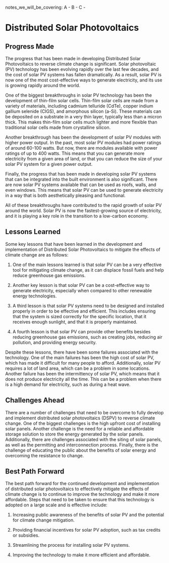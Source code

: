 notes_we_will_be_covering:
A -
B -
C -

# Distributed Solar Photovoltaics

## Progress Made

The progress that has been made in developing Distributed Solar Photovoltaics to reverse climate change is significant. Solar photovoltaic (PV) technology has been evolving rapidly over the last few decades, and the cost of solar PV systems has fallen dramatically. As a result, solar PV is now one of the most cost-effective ways to generate electricity, and its use is growing rapidly around the world.

One of the biggest breakthroughs in solar PV technology has been the development of thin-film solar cells. Thin-film solar cells are made from a variety of materials, including cadmium telluride (CdTe), copper indium gallium selenide (CIGS), and amorphous silicon (a-Si). These materials can be deposited on a substrate in a very thin layer, typically less than a micron thick. This makes thin-film solar cells much lighter and more flexible than traditional solar cells made from crystalline silicon.

Another breakthrough has been the development of solar PV modules with higher power output. In the past, most solar PV modules had power ratings of around 60-100 watts. But now, there are modules available with power ratings of up to 400 watts. This means that you can generate more electricity from a given area of land, or that you can reduce the size of your solar PV system for a given power output.

Finally, the progress that has been made in developing solar PV systems that can be integrated into the built environment is also significant. There are now solar PV systems available that can be used as roofs, walls, and even windows. This means that solar PV can be used to generate electricity in a way that is both aesthetically pleasing and functional.

All of these breakthroughs have contributed to the rapid growth of solar PV around the world. Solar PV is now the fastest-growing source of electricity, and it is playing a key role in the transition to a low-carbon economy.

## Lessons Learned

Some key lessons that have been learned in the development and implementation of Distributed Solar Photovoltaics to mitigate the effects of climate change are as follows:

1. One of the main lessons learned is that solar PV can be a very effective tool for mitigating climate change, as it can displace fossil fuels and help reduce greenhouse gas emissions.

2. Another key lesson is that solar PV can be a cost-effective way to generate electricity, especially when compared to other renewable energy technologies.

3. A third lesson is that solar PV systems need to be designed and installed properly in order to be effective and efficient. This includes ensuring that the system is sized correctly for the specific location, that it receives enough sunlight, and that it is properly maintained.

4. A fourth lesson is that solar PV can provide other benefits besides reducing greenhouse gas emissions, such as creating jobs, reducing air pollution, and providing energy security.

Despite these lessons, there have been some failures associated with the technology. One of the main failures has been the high cost of solar PV, which has made it difficult for many people to afford. Additionally, solar PV requires a lot of land area, which can be a problem in some locations. Another failure has been the intermittency of solar PV, which means that it does not produce electricity all the time. This can be a problem when there is a high demand for electricity, such as during a heat wave.

## Challenges Ahead

There are a number of challenges that need to be overcome to fully develop and implement distributed solar photovoltaics (DSPV) to reverse climate change. One of the biggest challenges is the high upfront cost of installing solar panels. Another challenge is the need for a reliable and affordable storage solution to store the energy generated by the solar panels. Additionally, there are challenges associated with the siting of solar panels, as well as the permitting and interconnection process. Finally, there is the challenge of educating the public about the benefits of solar energy and overcoming the resistance to change.

## Best Path Forward

The best path forward for the continued development and implementation of distributed solar photovoltaics to effectively mitigate the effects of climate change is to continue to improve the technology and make it more affordable. Steps that need to be taken to ensure that this technology is adopted on a large scale and is effective include:

1. Increasing public awareness of the benefits of solar PV and the potential for climate change mitigation.

2. Providing financial incentives for solar PV adoption, such as tax credits or subsidies.

3. Streamlining the process for installing solar PV systems.

4. Improving the technology to make it more efficient and affordable.
